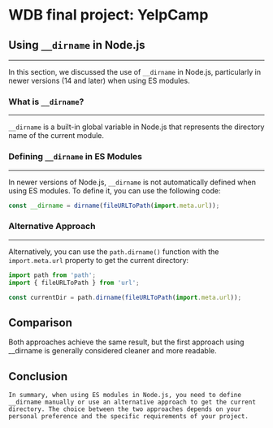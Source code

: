 # WDB final project: YelpCamp

## Using `__dirname` in Node.js

------------

In this section, we discussed the use of `__dirname` in Node.js, particularly in newer versions (14 and later) when using ES modules.

### What is `__dirname`?

------------------------

`__dirname` is a built-in global variable in Node.js that represents the directory name of the current module.

### Defining `__dirname` in ES Modules

--------------------------------------

In newer versions of Node.js, `__dirname` is not automatically defined when using ES modules. To define it, you can use the following code:

```javascript
const __dirname = dirname(fileURLToPath(import.meta.url));
```

### Alternative Approach

-------------------------

Alternatively, you can use the `path.dirname()` function with the `import.meta.url` property to get the current directory:

```javascript
import path from 'path';
import { fileURLToPath } from 'url';

const currentDir = path.dirname(fileURLToPath(import.meta.url));
```

## Comparison

Both approaches achieve the same result, but the first approach using __dirname is generally considered cleaner and more readable.

## Conclusion

```In summary, when using ES modules in Node.js, you need to define __dirname manually or use an alternative approach to get the current directory. The choice between the two approaches depends on your personal preference and the specific requirements of your project.```
